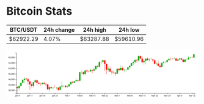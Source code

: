 # Bitcoin Stats

BTC/USDT|24h change|24h high|24h low|
|---|---|---|---|
|$62922.29|4.07%|$63287.88|$59610.96|

<img src="./chart.svg">
